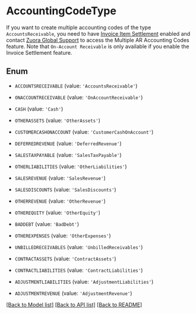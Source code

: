 # AccountingCodeType

If you want to create multiple accounting codes of the type `AccountsReceivable`, you need to have [Invoice Item Settlement](https://knowledgecenter.zuora.com/Billing/Billing_and_Payments/Invoice_Settlement/C_Invoice_Item_Settlement) enabled and contact [Zuora Global Support](http://support.zuora.com) to access the Multiple AR Accounting Codes feature. Note that `On-Account Receivable` is only available if you enable the Invoice Settlement feature.

## Enum

* `ACCOUNTSRECEIVABLE` (value: `'AccountsReceivable'`)

* `ONACCOUNTRECEIVABLE` (value: `'OnAccountReceivable'`)

* `CASH` (value: `'Cash'`)

* `OTHERASSETS` (value: `'OtherAssets'`)

* `CUSTOMERCASHONACCOUNT` (value: `'CustomerCashOnAccount'`)

* `DEFERREDREVENUE` (value: `'DeferredRevenue'`)

* `SALESTAXPAYABLE` (value: `'SalesTaxPayable'`)

* `OTHERLIABILITIES` (value: `'OtherLiabilities'`)

* `SALESREVENUE` (value: `'SalesRevenue'`)

* `SALESDISCOUNTS` (value: `'SalesDiscounts'`)

* `OTHERREVENUE` (value: `'OtherRevenue'`)

* `OTHEREQUITY` (value: `'OtherEquity'`)

* `BADDEBT` (value: `'BadDebt'`)

* `OTHEREXPENSES` (value: `'OtherExpenses'`)

* `UNBILLEDRECEIVABLES` (value: `'UnbilledReceivables'`)

* `CONTRACTASSETS` (value: `'ContractAssets'`)

* `CONTRACTLIABILITIES` (value: `'ContractLiabilities'`)

* `ADJUSTMENTLIABILITIES` (value: `'AdjustmentLiabilities'`)

* `ADJUSTMENTREVENUE` (value: `'AdjustmentRevenue'`)

[[Back to Model list]](../README.md#documentation-for-models) [[Back to API list]](../README.md#documentation-for-api-endpoints) [[Back to README]](../README.md)


